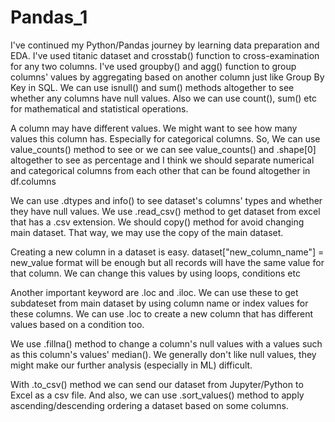 # Pandas_1
I've continued my Python/Pandas journey by learning data preparation and EDA. I've used titanic dataset and crosstab() function to cross-examination for any two columns. I've used groupby() and agg() function to group columns' values by aggregating based on another column just like Group By Key in SQL. We can use isnull() and sum() methods altogether to see whether any columns have null values. Also we can use count(), sum() etc for mathematical and statistical operations.

A column may have different values. We might want to see how many values this column has. Especially for categorical columns. So, We can use value_counts() method to see or we can see value_counts() and .shape[0] altogether to see as percentage and I think we should separate numerical and categorical columns from each other that can be found altogether in df.columns

We can use .dtypes and info() to see dataset's columns' types and whether they have null values. We use .read_csv() method to get dataset from excel that has a .csv extension. We should copy() method for avoid changing main dataset. That way, we may use the copy of the main dataset.

Creating a new column in a dataset is easy. 
dataset["new_column_name"] = new_value format will be enough but all records will have the same value for that column. We can change this values by using loops, conditions etc

Another important keyword are .loc and .iloc. We can use these to get subdateset from main dataset by using column name or index values for these columns. We can use .loc to create a new column that has different values based on a condition too.

We use .fillna() method to change a column's null values with a values such as this column's values' median(). We generally don't like null values, they might make our further analysis (especially in ML) difficult.

With .to_csv() method we can send our dataset from Jupyter/Python to Excel as a csv file. And also, we can use .sort_values() method to apply ascending/descending ordering a dataset based on some columns.  

